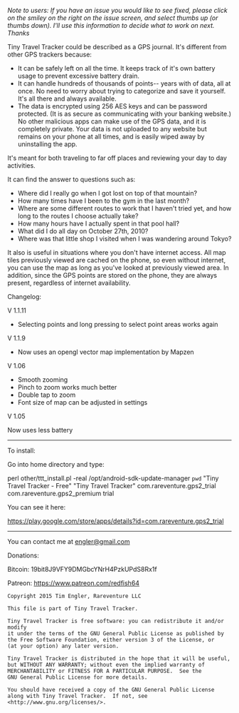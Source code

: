 _Note to users: If you have an issue you would like to see fixed, please click on the smiley on the right on the issue screen,
and select thumbs up (or thumbs down). I'll use this information to decide what to work on next. Thanks_



Tiny Travel Tracker could be described as a GPS journal. It's different from other GPS trackers because:

* It can be safely left on all the time. It keeps track of it's own battery usage to prevent excessive battery drain.
* It can handle hundreds of thousands of points-- years with of data, all at once. No need to worry about trying to categorize and save it yourself. It's all there and always available.
* The data is encrypted using 256 AES keys and can be password protected. (It is as secure as communicating with your banking website.) No other malicious apps can make use of the GPS data, and it is completely private. Your data is not uploaded to any website but remains on your phone at all times, and is easily wiped away by uninstalling the app.

It's meant for both traveling to far off places and reviewing your day to day activities.

It can find the answer to questions such as:

* Where did I really go when I got lost on top of that mountain?
* How many times have I been to the gym in the last month?
* Where are some different routes to work that I haven't tried yet, and how long to the routes I choose actually take?
* How many hours have I actually spent in that pool hall?
* What did I do all day on October 27th, 2010?
* Where was that little shop I visited when I was wandering around Tokyo?

It also is useful in situations where you don't have internet access. All map tiles previously viewed are cached on the phone, so even without internet, you can use the map as long as you've looked at previously viewed area. In addition, since the GPS points are stored on the phone, they are always present, regardless of internet availability.

Changelog:

V 1.1.11

* Selecting points and long pressing to select point areas works again

V 1.1.9

* Now uses an opengl vector map implementation by Mapzen

V 1.06

* Smooth zooming
* Pinch to zoom works much better
* Double tap to zoom
* Font size of map can be adjusted in settings

V 1.05

Now uses less battery

----

To install:

Go into home directory and type:

perl other/ttt_install.pl -real /opt/android-sdk-update-manager `pwd` "Tiny Travel Tracker - Free" "Tiny Travel Tracker" com.rareventure.gps2_trial com.rareventure.gps2_premium trial

You can see it here:

https://play.google.com/store/apps/details?id=com.rareventure.gps2_trial

----

You can contact me at engler@gmail.com

Donations:

Bitcoin: 19bit8J9VFY9DMGbcYNrH4PzkUPdS8Rx1f

Patreon: https://www.patreon.com/redfish64


    Copyright 2015 Tim Engler, Rareventure LLC

    This file is part of Tiny Travel Tracker.

    Tiny Travel Tracker is free software: you can redistribute it and/or modify
    it under the terms of the GNU General Public License as published by
    the Free Software Foundation, either version 3 of the License, or
    (at your option) any later version.

    Tiny Travel Tracker is distributed in the hope that it will be useful,
    but WITHOUT ANY WARRANTY; without even the implied warranty of
    MERCHANTABILITY or FITNESS FOR A PARTICULAR PURPOSE.  See the
    GNU General Public License for more details.

    You should have received a copy of the GNU General Public License
    along with Tiny Travel Tracker.  If not, see <http://www.gnu.org/licenses/>.



